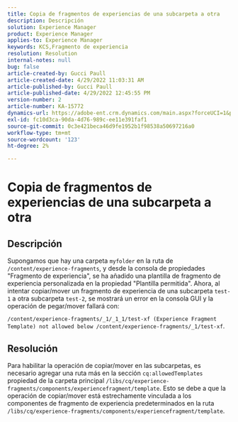 ```yaml
---
title: Copia de fragmentos de experiencias de una subcarpeta a otra
description: Descripción
solution: Experience Manager
product: Experience Manager
applies-to: Experience Manager
keywords: KCS,Fragmento de experiencia
resolution: Resolution
internal-notes: null
bug: false
article-created-by: Gucci Paull
article-created-date: 4/29/2022 11:03:31 AM
article-published-by: Gucci Paull
article-published-date: 4/29/2022 12:45:55 PM
version-number: 2
article-number: KA-15772
dynamics-url: https://adobe-ent.crm.dynamics.com/main.aspx?forceUCI=1&pagetype=entityrecord&etn=knowledgearticle&id=f3db54fe-abc7-ec11-a7b6-0022480a10ee
exl-id: fc10d3ca-90da-4d76-989c-ee11e391faf1
source-git-commit: 0c3e421beca46d9fe1952b1f98538a50697216a0
workflow-type: tm+mt
source-wordcount: '123'
ht-degree: 2%

---
```


# Copia de fragmentos de experiencias de una subcarpeta a otra

## Descripción



Supongamos que hay una carpeta `myfolder` en la ruta de `/content/experience-fragments`, y desde la consola de propiedades &quot;Fragmento de experiencia&quot;, se ha añadido una plantilla de fragmento de experiencia personalizada en la propiedad &quot;Plantilla permitida&quot;. Ahora, al intentar copiar/mover un fragmento de experiencia de una subcarpeta `test-1` a otra subcarpeta `test-2`, se mostrará un error en la consola GUI y la operación de pegar/mover fallará con:

`/content/experience-fragments/_1/_1_1/test-xf (Experience Fragment Template) not allowed below /content/experience-fragments/_1/test-xf`.



## Resolución



Para habilitar la operación de copiar/mover en las subcarpetas, es necesario agregar una ruta más en la sección `cq:allowedTemplates` propiedad de la carpeta principal
`/libs/cq/experience-fragments/components/experiencefragment/template`. Esto se debe a que la operación de copiar/mover está estrechamente vinculada a los componentes de fragmento de experiencia predeterminados en la ruta `/libs/cq/experience-fragments/components/experiencefragment/template`.
